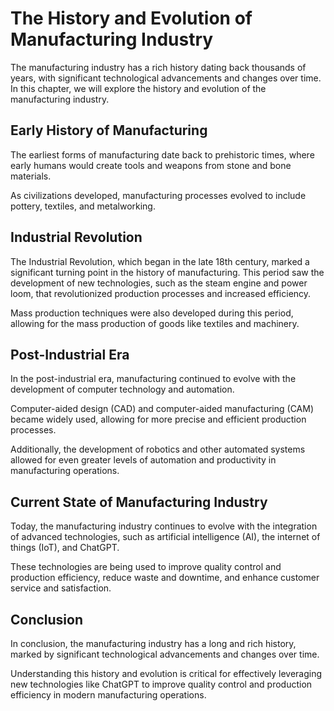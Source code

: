 The History and Evolution of Manufacturing Industry
====================================================================================================

The manufacturing industry has a rich history dating back thousands of years, with significant technological advancements and changes over time. In this chapter, we will explore the history and evolution of the manufacturing industry.

Early History of Manufacturing
------------------------------

The earliest forms of manufacturing date back to prehistoric times, where early humans would create tools and weapons from stone and bone materials.

As civilizations developed, manufacturing processes evolved to include pottery, textiles, and metalworking.

Industrial Revolution
---------------------

The Industrial Revolution, which began in the late 18th century, marked a significant turning point in the history of manufacturing. This period saw the development of new technologies, such as the steam engine and power loom, that revolutionized production processes and increased efficiency.

Mass production techniques were also developed during this period, allowing for the mass production of goods like textiles and machinery.

Post-Industrial Era
-------------------

In the post-industrial era, manufacturing continued to evolve with the development of computer technology and automation.

Computer-aided design (CAD) and computer-aided manufacturing (CAM) became widely used, allowing for more precise and efficient production processes.

Additionally, the development of robotics and other automated systems allowed for even greater levels of automation and productivity in manufacturing operations.

Current State of Manufacturing Industry
---------------------------------------

Today, the manufacturing industry continues to evolve with the integration of advanced technologies, such as artificial intelligence (AI), the internet of things (IoT), and ChatGPT.

These technologies are being used to improve quality control and production efficiency, reduce waste and downtime, and enhance customer service and satisfaction.

Conclusion
----------

In conclusion, the manufacturing industry has a long and rich history, marked by significant technological advancements and changes over time.

Understanding this history and evolution is critical for effectively leveraging new technologies like ChatGPT to improve quality control and production efficiency in modern manufacturing operations.
